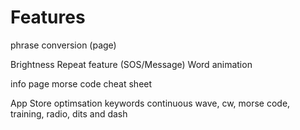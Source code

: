#  Features

phrase conversion (page)

Brightness
Repeat feature (SOS/Message)
Word animation

info page
morse code cheat sheet


App Store optimsation keywords
continuous wave, cw, morse code, training, radio, dits and dash

